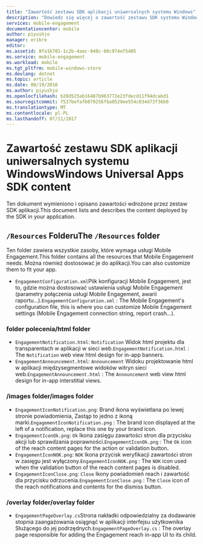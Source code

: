 ```yaml
---
title: "Zawartość zestawu SDK aplikacji uniwersalnych systemu Windows"
description: "Dowiedz się więcej o zawartość zestawu SDK systemu Windows uniwersalnej aplikacji dla usługi Azure Mobile Engagement"
services: mobile-engagement
documentationcenter: mobile
author: piyushjo
manager: erikre
editor: 
ms.assetid: 8fa1b701-1c2b-4aec-940c-06c974ef5405
ms.service: mobile-engagement
ms.workload: mobile
ms.tgt_pltfrm: mobile-windows-store
ms.devlang: dotnet
ms.topic: article
ms.date: 08/19/2016
ms.author: piyushjo
ms.openlocfilehash: b28d525ab16487b963772e23fdecd11f94dcabd1
ms.sourcegitcommit: f537befafb079256fba0529ee554c034d73f36b0
ms.translationtype: MT
ms.contentlocale: pl-PL
ms.lasthandoff: 07/11/2017
---
```

# <a name="windows-universal-apps-sdk-content"></a><span data-ttu-id="7183d-103">Zawartość zestawu SDK aplikacji uniwersalnych systemu Windows</span><span class="sxs-lookup"><span data-stu-id="7183d-103">Windows Universal Apps SDK content</span></span>
<span data-ttu-id="7183d-104">Ten dokument wymieniono i opisano zawartości wdrożone przez zestaw SDK aplikacji.</span><span class="sxs-lookup"><span data-stu-id="7183d-104">This document lists and describes the content deployed by the SDK in your application.</span></span>

## <a name="the-resources-folder"></a><span data-ttu-id="7183d-105">`/Resources` Folderu</span><span class="sxs-lookup"><span data-stu-id="7183d-105">The `/Resources` folder</span></span>
<span data-ttu-id="7183d-106">Ten folder zawiera wszystkie zasoby, które wymaga usługi Mobile Engagement.</span><span class="sxs-lookup"><span data-stu-id="7183d-106">This folder contains all the resources that Mobile Engagement needs.</span></span> <span data-ttu-id="7183d-107">Można również dostosować je do aplikacji.</span><span class="sxs-lookup"><span data-stu-id="7183d-107">You can also customize them to fit your app.</span></span>

* <span data-ttu-id="7183d-108">`EngagementConfiguration.xml`Plik konfiguracji Mobile Engagement, jest to, gdzie można dostosować ustawienia usługi Mobile Engagement (parametry połączenia usługi Mobile Engagement, awarii raportu...).</span><span class="sxs-lookup"><span data-stu-id="7183d-108">`EngagementConfiguration.xml` : The Mobile Engagement's configuration file, this is where you can customize Mobile Engagement settings (Mobile Engagement connection string, report crash...).</span></span>

### <a name="html-folder"></a><span data-ttu-id="7183d-109">folder polecenia</span><span class="sxs-lookup"><span data-stu-id="7183d-109">/html folder</span></span>
* <span data-ttu-id="7183d-110">`EngagementNotification.html`: `Notification` Widok html projektu dla transparentach w aplikacji w sieci web.</span><span class="sxs-lookup"><span data-stu-id="7183d-110">`EngagementNotification.html` : The `Notification` web view html design for in-app banners.</span></span>
* <span data-ttu-id="7183d-111">`EngagementAnnouncement.html`: `Announcement` Widoku projektowanie html w aplikacji międzysegmentowe widoków witryn sieci web.</span><span class="sxs-lookup"><span data-stu-id="7183d-111">`EngagementAnnouncement.html` : The `Announcement` web view html design for in-app interstitial views.</span></span>

### <a name="images-folder"></a><span data-ttu-id="7183d-112">/images folder</span><span class="sxs-lookup"><span data-stu-id="7183d-112">/images folder</span></span>
* <span data-ttu-id="7183d-113">`EngagementIconNotification.png`: Brand ikona wyświetlana po lewej stronie powiadomienia, Zastąp to jedno z ikoną marki.</span><span class="sxs-lookup"><span data-stu-id="7183d-113">`EngagementIconNotification.png` : The brand icon displayed at the left of a notification, replace this one by your brand icon.</span></span>
* <span data-ttu-id="7183d-114">`EngagementIconOk.png`: `Ok` Ikona zasięgu zawartości stron dla przycisku akcji lub sprawdzania poprawności.</span><span class="sxs-lookup"><span data-stu-id="7183d-114">`EngagementIconOk.png` : The `Ok` icon of the reach content pages for the action or validation button.</span></span>
* <span data-ttu-id="7183d-115">`EngagementIconNOK.png`: `NOK` Ikona przycisk weryfikacji zawartości stron w zasięgu jest wyłączony.</span><span class="sxs-lookup"><span data-stu-id="7183d-115">`EngagementIconNOK.png` : The `NOK` icon used when the validation button of the reach content pages is disabled.</span></span>
* <span data-ttu-id="7183d-116">`EngagementIconClose.png`: `Close` Ikony powiadomień reach i zawartość dla przycisku odrzucenia.</span><span class="sxs-lookup"><span data-stu-id="7183d-116">`EngagementIconClose.png` : The `Close` icon of the reach notifications and contents for the dismiss button.</span></span>

### <a name="overlay-folder"></a><span data-ttu-id="7183d-117">/overlay folder</span><span class="sxs-lookup"><span data-stu-id="7183d-117">/overlay folder</span></span>
* <span data-ttu-id="7183d-118">`EngagementPageOverlay.cs`Strona nakładki odpowiedzialny za dodawanie stopnia zaangażowania osiągnąć w aplikacji interfejsu użytkownika Służącego do jej podrzędnych.</span><span class="sxs-lookup"><span data-stu-id="7183d-118">`EngagementPageOverlay.cs` : The overlay page responsible for adding the Engagement reach in-app UI to its child.</span></span>

